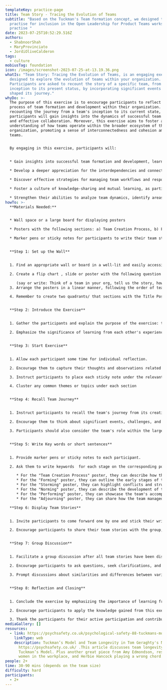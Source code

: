 ```yaml
---
templateKey: practice-page
title: Team Story - Tracing the Evolution of Teams
subtitle: "Based on the Tuckman's Team formation concept, we designed this
  practise for inclusion in the Open Leadership for Product Teams workshop. This
  practise "
date: 2023-07-25T10:52:29.516Z
authors:
  - ShabnoorShah
  - MaryProvinciato
  - JordiOliveCalderon
tags:
  - culture
mobiusTag: foundation
icon: /images/screenshot-2023-07-25-at-13.19.36.png
whatIs: "Team Story: Tracing the Evolution of Teams, is an engaging exercise
  designed to explore the evolution of teams within your organization.
  Participants are asked to recount the story of a specific team, from its
  inception to its present status, by incorporating significant events that have
  shaped its journey."
whyDo: >-
  The purpose of this exercise is to encourage participants to reflect on the
  process of team formation and development within their organization. By
  recounting the journey from a team's inception to its current state,
  participants will gain insights into the dynamics of successful team building
  and effective collaboration. Moreover, this exercise aims to foster a deeper
  understanding of how teams operate within the broader ecosystem of their
  organization, promoting a sense of interconnectedness and cohesion among
  teams.


  By engaging in this exercise, participants will:


  * Gain insights into successful team formation and development, learning from past experiences and challenges faced by the chosen team.

  * Develop a deeper appreciation for the interdependencies and connections between teams within the organization, recognizing the importance of cross-functional collaboration.

  * Discover effective strategies for managing team workflows and responsibilities, drawing inspiration from the experiences of their chosen team.

  * Foster a culture of knowledge-sharing and mutual learning, as participants can draw lessons from various team stories shared during the exercise.

  * Strengthen their abilities to analyze team dynamics, identify areas for improvement, and apply the knowledge gained to enhance their own team-building efforts.
howTo: >-
  **Materials Needed:**


  * Wall space or a large board for displaying posters

  * Posters with the following sections: a) Team Creation Process, b) Forming, c) Storming, d) Norming, e) Performing, f) Adjourning

  * Marker pens or sticky notes for participants to write their team stories


  **Step 1: Set up the Wall**


  1. Find an appropriate wall or board in a well-lit and easily accessible area.

  2. C﻿reate a flip chart , slide or poster with the following question on easy display **"Tell us how you form a new team by adding events from when the team was created to where it is now.**

     (﻿say or write: Think of a team in your org, tell us the story, how this team came to be, where are they now, how they manage their work, and how they operate within the other teams ecosystem)
  3. Arrange the posters in a linear manner, following the order of team development stages: Team Creation Process, Forming, Storming, Norming, Performing, and Adjourning.

  4. R﻿emember to create two quadrants/ that sections with the Title Poster on top : "Things that are working well" a﻿nd the Title Poster at the bottom : Things that are not working well


  **Step 2: Introduce the Exercise**


  1. Gather the participants and explain the purpose of the exercise: to explore the evolution of teams within the organization, their journey from inception to the present, and their role within the organizational ecosystem.

  2. Emphasize the significance of learning from each other's experiences and fostering a collaborative environment.


  **Step 3: Start Exercise** 


  1. Allow each participant some time for individual reflection.

  2. Encourage them to capture their thoughts and observations related to a specific team within the organization on separate sticky notes.

  3. Instruct participants to place each sticky note under the relevant section on the posters. It is okay if they do not have thoughts or observations for every section.

  4. Cluster any common themes or topics under each section


  **Step 4: Recall Team Journey**


  1. Instruct participants to recall the team's journey from its creation to its current state.

  2. Encourage them to think about significant events, challenges, and achievements the team experienced during each stage (Forming, Storming, Norming, Performing, and Adjourning).

  3. Participants should also consider the team's role within the larger organizational context and how it interacts with other teams.


  **Step 5: Write Key words or short sentences**


  1. Provide marker pens or sticky notes to each participant.

  2. Ask them to write keywords  for each stage on the corresponding posters.

     * For the "Team Creation Process" poster, they can describe how the team was formed and the reasons behind its creation.
     * For the "Forming" poster, they can outline the early stages of the team's development, initial challenges, and the process of familiarization among team members.
     * For the "Storming" poster, they can highlight conflicts and struggles the team faced as it started to work together.
     * For the "Norming" poster, they can describe the development of team norms, improved communication, and the emergence of team cohesion.
     * For the "Performing" poster, they can showcase the team's accomplishments, successful collaboration, and high productivity.
     * For the "Adjourning" poster, they can share how the team managed its conclusion or transformation, and the lessons learned from the experience.

  **Step 6: Display Team Stories**


  1. Invite participants to come forward one by one and stick their written summaries on the respective posters.

  2. Encourage participants to share their team stories with the group, highlighting any unique experiences or valuable lessons learned.


  **Step 7: Group Discussion**


  1. Facilitate a group discussion after all team stories have been displayed.

  2. Encourage participants to ask questions, seek clarifications, and share insights gained from other team stories.

  3. Prompt discussions about similarities and differences between various teams' journeys and how they operated within the organizational ecosystem.


  **Step 8: Reflection and Closing**


  1. Conclude the exercise by emphasizing the importance of learning from past experiences and fostering collaboration among teams.

  2. Encourage participants to apply the knowledge gained from this exercise to their own teams and team-building efforts.

  3. Thank the participants for their active participation and contribution to the exercise.
mediaGallery: []
resources:
  - link: https://psychsafety.co.uk/psychological-safety-88-tuckmans-model/
    linkType: web
    description: Tuckman’s Model and Team Longevity in Tom Geraghty's Newletter
      https://psychsafety.co.uk/ .This article discusses team longevity and
      Tuckman’s Model. Plus another great piece from Amy Edmondson, research on
      women in the workplace, and Herbie Hancock playing a wrong chord.
people: 2+
time: 30-90 mins (depends on the team size)
difficulty: hard
participants:
  - 2+
---
```

